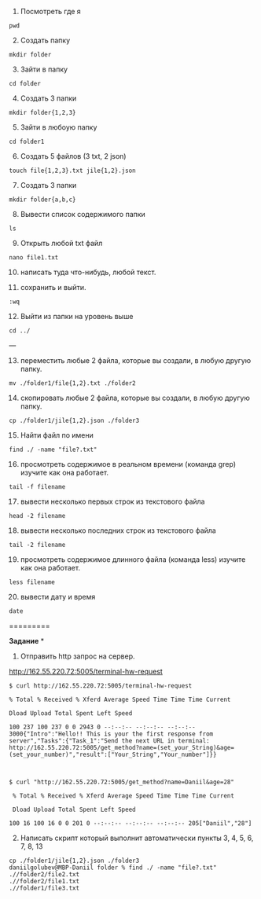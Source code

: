 1) Посмотреть где я

`pwd`

2) Создать папку

`mkdir folder`

3) Зайти в папку

`cd folder`

4) Создать 3 папки

`mkdir folder{1,2,3}`

5) Зайти в любоую папку

`cd folder1`

6) Создать 5 файлов (3 txt, 2 json)

`touch file{1,2,3}.txt jile{1,2}.json`

7) Создать 3 папки

`mkdir folder{a,b,c}`

8. Вывести список содержимого папки

`ls`

9) Открыть любой txt файл

`nano file1.txt`

10) написать туда что-нибудь, любой текст.

11) сохранить и выйти.

`:wq`

12) Выйти из папки на уровень выше

`cd ../`

—

13) переместить любые 2 файла, которые вы создали, в любую другую папку.

`mv ./folder1/file{1,2}.txt ./folder2`

14) скопировать любые 2 файла, которые вы создали, в любую другую папку.

`cp ./folder1/jile{1,2}.json ./folder3`

15) Найти файл по имени

`find ./ -name "file?.txt"`

16) просмотреть содержимое в реальном времени (команда grep) изучите как она работает.

`tail -f filename`

17) вывести несколько первых строк из текстового файла

`head -2 filename`

18) вывести несколько последних строк из текстового файла

`tail -2 filename`

19) просмотреть содержимое длинного файла (команда less) изучите как она работает.

`less filename`

20) вывести дату и время

`date`

=========

  

**Задание** *

1) Отправить http запрос на сервер.

http://162.55.220.72:5005/terminal-hw-request

```
$ curl http://162.55.220.72:5005/terminal-hw-request

% Total % Received % Xferd Average Speed Time Time Time Current

Dload Upload Total Spent Left Speed

100 237 100 237 0 0 2943 0 --:--:-- --:--:-- --:--:-- 3000{"Intro":"Hello!! This is your the first response from server","Tasks":{"Task_1":"Send the next URL in terminal: http://162.55.220.72:5005/get_method?name=(set_your_String)&age=(set_your_number)","result":["Your_String","Your_number"]}}

  

$ curl "http://162.55.220.72:5005/get_method?name=Daniil&age=28"

 % Total % Received % Xferd Average Speed Time Time Time Current

 Dload Upload Total Spent Left Speed

100 16 100 16 0 0 201 0 --:--:-- --:--:-- --:--:-- 205["Daniil","28"]
```  

2) Написать скрипт который выполнит автоматически пункты 3, 4, 5, 6, 7, 8, 13
```
cp ./folder1/jile{1,2}.json ./folder3 
daniilgolubev@MBP-Daniil folder % find ./ -name "file?.txt"
.//folder2/file2.txt
.//folder2/file1.txt
.//folder1/file3.txt
```